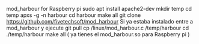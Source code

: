 mod_harbour for Raspberry pi
sudo apt install apache2-dev
mkdir temp
cd temp
apxs -g -n harbour
cd harbour
make all
git clone https://github.com/fivetechsoft/mod_harbour
Si ya estaba instalado
entre a mod_harbour 
y ejecute 
git pull
cp  /linux/mod_harbour.c /temp/harbour 
cd ./temp/harbour
make all
( ya tienes el mod_harbour.so para Raspberry pi )
